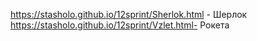 https://stasholo.github.io/12sprint/Sherlok.html - Шерлок
https://stasholo.github.io/12sprint/Vzlet.html- Рокета
